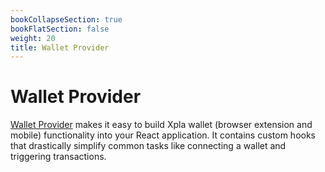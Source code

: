 ```yaml
---
bookCollapseSection: true
bookFlatSection: false
weight: 20
title: Wallet Provider
---
```


# Wallet Provider

[Wallet Provider](https://github.com/c2xdev/wallet-provider) makes it easy to build Xpla wallet (browser extension and mobile) functionality into your React application. It contains custom hooks that drastically simplify common tasks like connecting a wallet and triggering transactions.
